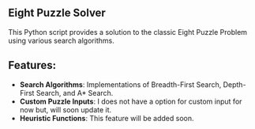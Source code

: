 ## Eight Puzzle Solver
This Python script provides a solution to the classic Eight Puzzle Problem using various search algorithms.

## Features:

- **Search Algorithms**: Implementations of Breadth-First Search, Depth-First Search, and A* Search.
- **Custom Puzzle Inputs**: I does not have a option for custom input for now but, will soon update it.
- **Heuristic Functions**: This feature will be added soon.

